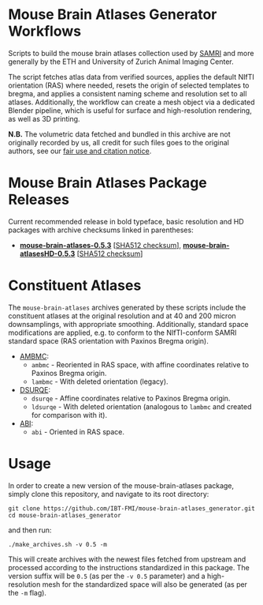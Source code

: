 # Mouse Brain Atlases Generator Workflows

Scripts to build the mouse brain atlases collection used by [SAMRI](https://github.com/IBT-FMI/SAMRI) and more generally by the ETH and University of Zurich Animal Imaging Center.

The script fetches atlas data from verified sources, applies the default NIfTI orientation (RAS) where needed, resets the origin of selected templates to bregma, and applies a consistent naming scheme and resolution set to all atlases.
Additionally, the workflow can create a mesh object via a dedicated Blender pipeline, which is useful for surface and high-resolution rendering, as well as 3D printing.

**N.B.** The volumetric data fetched and bundled in this archive are not originally recorded by us, all credit for such files goes to the original authors, see our [fair use and citation notice](FAIRUSE-AND-CITATION).

# Mouse Brain Atlases Package Releases

Current recommended release in bold typeface, basic resolution and HD packages with archive checksums linked in parentheses:

* **[mouse-brain-atlases-0.5.3](http://chymera.eu/distfiles/mouse-brain-atlases-0.5.3.tar.xz)** \[[SHA512 checksum](http://chymera.eu/distfiles/mouse-brain-atlases-0.5.3.sha512)\], **[mouse-brain-atlasesHD-0.5.3](http://chymera.eu/distfiles/mouse-brain-atlasesHD-0.5.3.tar.xz)** \[[SHA512 checksum](http://chymera.eu/distfiles/mouse-brain-atlasesHD-0.5.3.sha512)\]

# Constituent Atlases

The `mouse-brain-atlases` archives generated by these scripts include the constituent atlases at the original resolution and at 40 and 200 micron downsamplings, with appropriate smoothing.
Additionally, standard space modifications are applied, e.g. to conform to the NIfTI-conform SAMRI standard space (RAS orientation with Paxinos Bregma origin).

* [AMBMC](http://imaging.org.au/AMBMC/Model):
	* `ambmc` - Reoriented in RAS space, with affine coordinates relative to Paxinos Bregma origin.
	* `lambmc` - With deleted orientation (legacy).
* [DSURQE](http://repo.mouseimaging.ca/repo/DSURQE_40micron_nifti):
	* `dsurqe` - Affine coordinates relative to Paxinos Bregma origin.
	* `ldsurqe` - With deleted orientation (analogous to `lambmc` and created for comparison with it).
* [ABI](http://download.alleninstitute.org/informatics-archive/current-release/mouse_ccf/average_template/average_template_10.nrrd):
	* `abi` - Oriented in RAS space.

# Usage

In order to create a new version of the mouse-brain-atlases package, simply clone this repository, and navigate to its root directory:

```
git clone https://github.com/IBT-FMI/mouse-brain-atlases_generator.git
cd mouse-brain-atlases_generator
```

and then run:

```
./make_archives.sh -v 0.5 -m
```

This will create archives with the newest files fetched from upstream and processed according to the instructions standardized in this package.
The version suffix will be `0.5` (as per the `-v 0.5` parameter) and a high-resolution mesh for the standardized space will also be generated (as per the `-m` flag).
